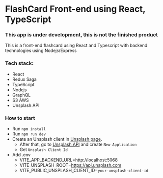 # FlashCard Front-end using React, TypeScript

### This app is under development, this is not the finished product

This is a front-end flashcard using React and Typescript with backend technologies using Nodejs/Express

### Tech stack:
- React
- Redux Saga
- TypeScript
- Nodejs
- GraphQL
- S3 AWS
- Unsplash API

### How to start
- Run `npm install`
- Run `npm run dev`
- Create an Unsplash client in [Unsplash page](https://unsplash.com/login?referrer=%2F).
  - After that, go to [Unsplash API](https://unsplash.com/oauth/applications) and create `New Application`
  - Get `Unsplash Client Id`
- Add .env
  - VITE_APP_BACKEND_URL=http://localhost:5068
  - VITE_UNSPLASH_ROOT=https://api.unsplash.com
  - VITE_PUBLIC_UNSPLASH_CLIENT_ID=`your-unsplash-client-id`
